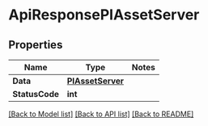 # ApiResponsePIAssetServer

## Properties
Name | Type | Notes
------------ | ------------- | -------------
**Data** | **[**PIAssetServer**](../Model/PIAssetServer.md)**
**StatusCode** | **int**

[[Back to Model list]](../../README.md#documentation-for-models) [[Back to API list]](../../README.md#documentation-for-api-endpoints) [[Back to README]](../../README.md)
